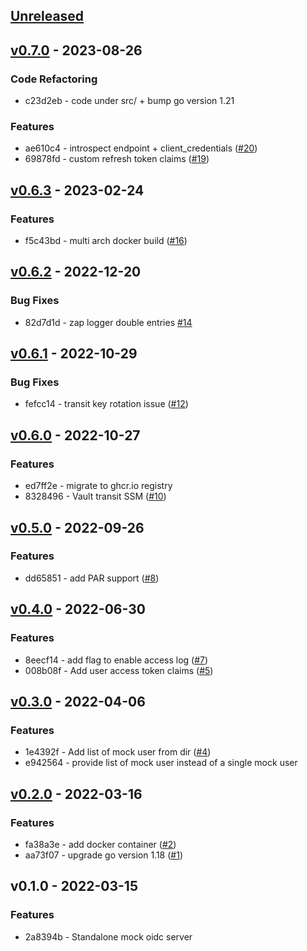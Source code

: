 <a name="unreleased"></a>
## [Unreleased]


<a name="v0.7.0"></a>
## [v0.7.0] - 2023-08-26
### Code Refactoring
- c23d2eb - code under src/ + bump go version 1.21

### Features
- ae610c4 - introspect endpoint + client_credentials ([#20](https://github.com/vdbulcke/oidc-server-demo/issues/20))
- 69878fd - custom refresh token claims ([#19](https://github.com/vdbulcke/oidc-server-demo/issues/19))


<a name="v0.6.3"></a>
## [v0.6.3] - 2023-02-24
### Features
- f5c43bd - multi arch docker build ([#16](https://github.com/vdbulcke/oidc-server-demo/issues/16))


<a name="v0.6.2"></a>
## [v0.6.2] - 2022-12-20
### Bug Fixes
- 82d7d1d - zap logger double entries [#14](https://github.com/vdbulcke/oidc-server-demo/issues/14)


<a name="v0.6.1"></a>
## [v0.6.1] - 2022-10-29
### Bug Fixes
- fefcc14 - transit key rotation issue ([#12](https://github.com/vdbulcke/oidc-server-demo/issues/12))


<a name="v0.6.0"></a>
## [v0.6.0] - 2022-10-27
### Features
- ed7ff2e - migrate to ghcr.io registry
- 8328496 - Vault transit SSM  ([#10](https://github.com/vdbulcke/oidc-server-demo/issues/10))


<a name="v0.5.0"></a>
## [v0.5.0] - 2022-09-26
### Features
- dd65851 - add PAR support ([#8](https://github.com/vdbulcke/oidc-server-demo/issues/8))


<a name="v0.4.0"></a>
## [v0.4.0] - 2022-06-30
### Features
- 8eecf14 - add flag to enable access log ([#7](https://github.com/vdbulcke/oidc-server-demo/issues/7))
- 008b08f - Add user access token claims ([#5](https://github.com/vdbulcke/oidc-server-demo/issues/5))


<a name="v0.3.0"></a>
## [v0.3.0] - 2022-04-06
### Features
- 1e4392f - Add list of mock user from dir ([#4](https://github.com/vdbulcke/oidc-server-demo/issues/4))
- e942564 - provide list of mock user instead of a single mock user


<a name="v0.2.0"></a>
## [v0.2.0] - 2022-03-16
### Features
- fa38a3e - add docker container ([#2](https://github.com/vdbulcke/oidc-server-demo/issues/2))
- aa73f07 - upgrade go version 1.18 ([#1](https://github.com/vdbulcke/oidc-server-demo/issues/1))


<a name="v0.1.0"></a>
## v0.1.0 - 2022-03-15
### Features
- 2a8394b - Standalone mock oidc server


[Unreleased]: https://github.com/vdbulcke/oidc-server-demo/compare/v0.7.0...HEAD
[v0.7.0]: https://github.com/vdbulcke/oidc-server-demo/compare/v0.6.3...v0.7.0
[v0.6.3]: https://github.com/vdbulcke/oidc-server-demo/compare/v0.6.2...v0.6.3
[v0.6.2]: https://github.com/vdbulcke/oidc-server-demo/compare/v0.6.1...v0.6.2
[v0.6.1]: https://github.com/vdbulcke/oidc-server-demo/compare/v0.6.0...v0.6.1
[v0.6.0]: https://github.com/vdbulcke/oidc-server-demo/compare/v0.5.0...v0.6.0
[v0.5.0]: https://github.com/vdbulcke/oidc-server-demo/compare/v0.4.0...v0.5.0
[v0.4.0]: https://github.com/vdbulcke/oidc-server-demo/compare/v0.3.0...v0.4.0
[v0.3.0]: https://github.com/vdbulcke/oidc-server-demo/compare/v0.2.0...v0.3.0
[v0.2.0]: https://github.com/vdbulcke/oidc-server-demo/compare/v0.1.0...v0.2.0
